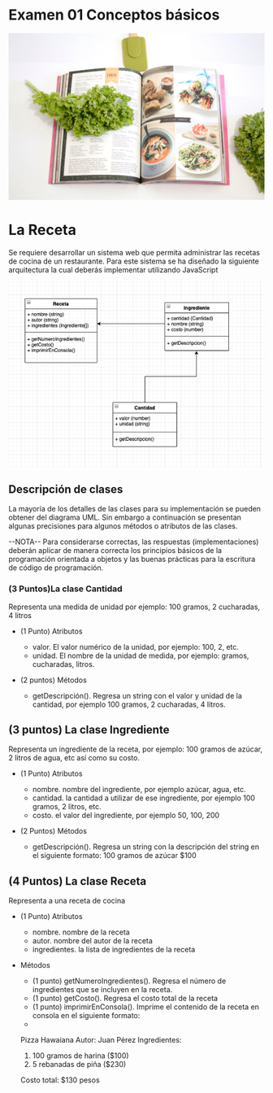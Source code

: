# Examen 01 Conceptos básicos

<img src="img/recipie.jpg" width="700">

# La Receta

Se requiere desarrollar un sistema web que permita administrar las recetas de cocina de un restaurante. Para este sistema se ha diseñado la siguiente arquitectura la cual deberás implementar utilizando JavaScript

<img src="img/diagrama-uml.png" width="800">

## Descripción de clases

La mayoría de los detalles de las clases para su implementación se pueden obtener del diagrama UML. Sin embargo a continuación se presentan algunas precisiones para algunos métodos o atributos de las clases.

--NOTA-- Para considerarse correctas, las respuestas (implementaciones) deberán aplicar de manera correcta los principios básicos de la programación orientada a objetos y las buenas prácticas para la escritura de código de programación.

### (3 Puntos)La clase Cantidad

Representa una medida de unidad por ejemplo: 100 gramos, 2 cucharadas, 4 litros

- (1 Punto) Atributos

  - valor. El valor numérico de la unidad, por ejemplo: 100, 2, etc.
  - unidad. El nombre de la unidad de medida, por ejemplo: gramos, cucharadas, litros.

- (2 puntos) Métodos
  - getDescripción(). Regresa un string con el valor y unidad de la cantidad, por ejemplo 100 gramos, 2 cucharadas, 4 litros.

## (3 puntos) La clase Ingrediente

Representa un ingrediente de la receta, por ejemplo: 100 gramos de azúcar, 2 litros de agua, etc así como su costo.

- (1 Punto) Atributos

  - nombre. nombre del ingrediente, por ejemplo azúcar, agua, etc.
  - cantidad. la cantidad a utilizar de ese ingrediente, por ejemplo 100 gramos, 2 litros, etc.
  - costo. el valor del ingrediente, por ejemplo 50, 100, 200

- (2 Puntos) Métodos
  - getDescripción(). Regresa un string con la descripción del string en el siguiente formato: 100 gramos de azúcar \$100

## (4 Puntos) La clase Receta

Representa a una receta de cocina

- (1 Punto) Atributos

  - nombre. nombre de la receta
  - autor. nombre del autor de la receta
  - ingredientes. la lista de ingredientes de la receta

- Métodos

  - (1 punto) getNumeroIngredientes(). Regresa el número de ingredientes que se incluyen en la receta.
  - (1 punto) getCosto(). Regresa el costo total de la receta
  - (1 punto) imprimirEnConsola(). Imprime el contenido de la receta en consola en el siguiente formato:
  -

  Pizza Hawaiana
  Autor: Juan Pérez
  Ingredientes:

  1. 100 gramos de harina (\$100)
  2. 5 rebanadas de piña (\$230)

  Costo total: \$130 pesos

